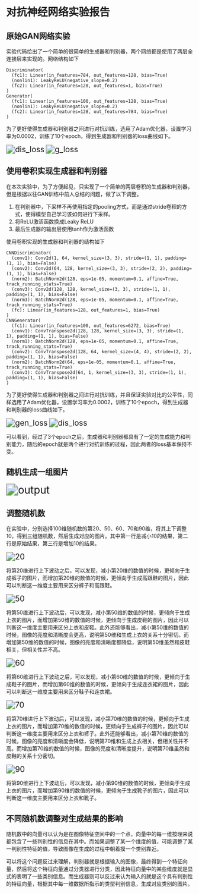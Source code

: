 # 对抗神经网络实验报告

## 原始GAN网络实验

实验代码给出了一个简单的很简单的生成器和判别器，两个网络都是使用了两层全连接层来实现的。网络结构如下

```
Discriminator(
  (fc1): Linear(in_features=784, out_features=128, bias=True)
  (nonlin1): LeakyReLU(negative_slope=0.2)
  (fc2): Linear(in_features=128, out_features=1, bias=True)
)
Generator(
  (fc1): Linear(in_features=100, out_features=128, bias=True)
  (nonlin1): LeakyReLU(negative_slope=0.2)
  (fc2): Linear(in_features=128, out_features=784, bias=True)
)
```

为了更好使得生成器和判别器之间进行对抗训练，选用了Adam优化器，设置学习率为0.0002，训练了10个epoch，得到生成器和判别器的loss曲线如下。

<img src="E:\project\NKU-COSC0054-DeepLearning\Lab4-GAN\report\dis_loss.png" alt="dis_loss" style="zoom:150%;" />

<img src="E:\project\NKU-COSC0054-DeepLearning\Lab4-GAN\report\g_loss.png" alt="g_loss" style="zoom:150%;" />

## 使用卷积实现生成器和判别器

在本次实验中，为了方便起见，只实现了一个简单的两层卷积的生成器和判别器，但是根据以往GAN训练中前人总结的问题，做了以下调整。

1. 在判别器中，下采样不再使用指定的pooling方式，而是通过stride卷积的方式，使得模型自己学习该如何进行下采样。
2. 将ReLU激活函数换成Leaky ReLU
3. 最后生成器的输出层使用tanh作为激活函数

使用卷积实现的生成器和判别器的结构如下

```
CNNDiscriminator(
  (conv1): Conv2d(1, 64, kernel_size=(3, 3), stride=(1, 1), padding=(1, 1), bias=False)
  (conv2): Conv2d(64, 128, kernel_size=(3, 3), stride=(2, 2), padding=(1, 1), bias=False)
  (norm2): BatchNorm2d(128, eps=1e-05, momentum=0.1, affine=True, track_running_stats=True)
  (conv3): Conv2d(128, 128, kernel_size=(3, 3), stride=(1, 1), padding=(1, 1), bias=False)
  (norm3): BatchNorm2d(128, eps=1e-05, momentum=0.1, affine=True, track_running_stats=True)
  (fc): Linear(in_features=128, out_features=1, bias=True)
)
CNNGenerator(
  (fc1): Linear(in_features=100, out_features=6272, bias=True)
  (conv1): ConvTranspose2d(128, 128, kernel_size=(3, 3), stride=(1, 1), padding=(1, 1), bias=False)
  (norm1): BatchNorm2d(128, eps=1e-05, momentum=0.1, affine=True, track_running_stats=True)
  (conv2): ConvTranspose2d(128, 64, kernel_size=(4, 4), stride=(2, 2), padding=(1, 1), bias=False)
  (norm2): BatchNorm2d(64, eps=1e-05, momentum=0.1, affine=True, track_running_stats=True)
  (conv3): ConvTranspose2d(64, 1, kernel_size=(3, 3), stride=(1, 1), padding=(1, 1), bias=False)
)
```

为了更好使得生成器和判别器之间进行对抗训练，并且保证实验对比的公平性，同样选用了Adam优化器，设置学习率为0.0002，训练了10个epoch，得到生成器和判别器的loss曲线如下。

<img src="E:\project\NKU-COSC0054-DeepLearning\Lab4-GAN\report\gen_loss.png" alt="gen_loss" style="zoom:150%;" />

<img src="E:\project\NKU-COSC0054-DeepLearning\Lab4-GAN\report\dis_loss.png" alt="dis_loss" style="zoom:150%;" />

可以看到，经过了3个epoch之后，生成器和判别器都具有了一定的生成能力和判别能力，随后的epoch就是两个进行对抗训练的过程，因此两者的loss基本保持不变。

## 随机生成一组图片

<img src="E:\project\NKU-COSC0054-DeepLearning\Lab4-GAN\report\output.png" alt="output" style="zoom:200%;" />

## 调整随机数

在实验中，分别选择100维随机数的第20、50、60、70和90维，将其上下调整10，得到三组随机数，然后生成对应的图片。其中第一行是减小10的结果，第二行是原始结果，第三行是增加10的结果。

<img src="E:\project\NKU-COSC0054-DeepLearning\Lab4-GAN\report\20.png" alt="20" style="zoom:150%;" />

将第20维进行上下波动之后，可以发现，减小第20维的数值的时候，更倾向于生成裤子的图片，而增加第20维的数值的时候，更倾向于生成高跟鞋的图片，因此可以判断这一维度主要用来区分裤子和高跟鞋。

<img src="E:\project\NKU-COSC0054-DeepLearning\Lab4-GAN\report\50.png" alt="50" style="zoom:150%;" />

将第50维进行上下波动后，可以发现，减小第50维的数值的时候，更倾向于生成上衣的图片，而增加第50维的数值的时候，更倾向于生成皮鞋的图片，因此可以判断这一维度主要用来区分上衣和皮鞋。此外还能够看出，减小第50维的数值的时候，图像的亮度和清晰度会更高，说明第50维和生成上衣的关系十分密切。而增加第50维的数值的时候，图像的亮度和清晰度都降低，说明第50维虽然和皮鞋相关，但相关性并不高。

<img src="E:\project\NKU-COSC0054-DeepLearning\Lab4-GAN\report\60.png" alt="60" style="zoom: 150%;" />

将第60维进行上下波动之后，可以发现，减小第60维的数值的时候，更倾向于生成鞋子的图片，而增加第60维的数值的时候，更倾向于生成连衣裙的图片，因此可以判断这一维度主要用来区分鞋子和连衣裙。

<img src="E:\project\NKU-COSC0054-DeepLearning\Lab4-GAN\report\70.png" alt="70" style="zoom:150%;" />

将第70维进行上下波动后，可以发现，减小第70维的数值的时候，更倾向于生成上衣的图片，而增加第70维的数值的时候，更倾向于生成裤子的图片，因此可以判断这一维度主要用来区分上衣和裤子。此外还能够看出，减小第70维的数值的时候，图像的亮度和清晰度会降低，说明第70维和生成上衣相关，但相关性并不高。而增加第70维的数值的时候，图像的亮度和清晰度提升，说明第70维虽然和皮鞋的关系十分密切。

<img src="E:\project\NKU-COSC0054-DeepLearning\Lab4-GAN\report\90.png" alt="90" style="zoom:150%;" />

将第90维进行上下波动后，可以发现，减小第90维的数值的时候，更倾向于生成上衣的图片，而增加第90维的数值的时候，更倾向于生成靴子的图片，因此可以判断这一维度主要用来区分上衣和靴子。

## 不同随机数调整对生成结果的影响

随机数中的向量可以认为是在图像特征空间中的一个点，向量中的每一维按理来说都包含了一些判别性的信息在其中。而如果调整了某一个维度的值，可能调整了某一判别性特征的值，导致图像在生成的过程中朝着摸一个类别靠近。

可以将这个问题反过来理解，判别器就是根据输入的图像，最终得到一个特征向量，然后将这个特征向量通过分类器进行分类，因此特征向量中的某些维度就是显式的表明了一些类别信息。而生成器则可以反过来认为输入的就是这个具有判别性的特征向量，根据其中每一维数据所指示的类型判别信息，生成对应类别的图片。